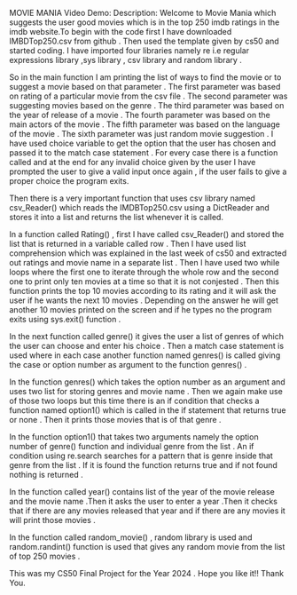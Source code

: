 MOVIE MANIA
Video Demo:
Description:
Welcome to Movie Mania which suggests the user good movies which is in the top 250 imdb ratings in the imdb website.To begin with the code first I have downloaded IMBDTop250.csv from github . Then used the template given by cs50 and started coding. I have imported four libraries namely re i.e regular expressions library ,sys library , csv library and random library .

So in the main function I am printing the list of ways to find the movie or to suggest a movie based on that parameter . The first parameter was  based on rating of a particular movie from the csv file . The second parameter was suggesting movies based on the genre . The third parameter was based on the year of release of a movie . The fourth parameter was based on the main actors of the movie . The fifth parameter was based on the language of the  movie . The sixth parameter was just random movie suggestion . I have used choice variable to get the option that the user has chosen and passed it to the match case statement . For every case there is a function called and at the end for any invalid choice given by the user I have prompted the user to give a valid input once again , if the user fails to give a proper choice the program exits.

Then there is a very important function that uses csv library named csv_Reader() which reads  the IMDBTop250.csv using a DictReader and stores it into a list and returns the list whenever it is called.

In a function called Rating() , first I have called csv_Reader() and stored the list that is returned in a variable called row . Then I have used list comprehension which was explained in the last week of cs50 and extracted out ratings and movie name in a separate list . Then I have used two while loops where the first one to iterate through the whole row and the second one to print only ten movies at a time so that it is not conjested . Then this function prints the top 10 movies according to its rating and it will ask the user if he wants the next 10 movies . Depending on the answer he will get another 10 movies printed on the screen and if he types no the program exits using sys.exit() function .

In the next function called genre() it gives the user a list of genres of which the user can choose and enter his choice . Then a match case statement is used where  in each case another function named genres() is called giving the case or option number as argument to the function genres() .

In the function genres() which takes the option number as an argument and uses two list for storing genres and movie name . Then we again make use of those two loops but this time there is an if condition that checks a function named option1() which is called in the if statement that returns true or none . Then it prints those movies that is of that genre  .

In the function option1() that takes two arguments namely the option number of genre() function and individual genre from the list . An if condition using re.search searches for a pattern that is genre inside that genre from the list . If it is found the function returns true and if not found nothing is returned .

In the function called year() contains list of the year of the movie release and the movie name .Then it asks the user to enter a year .Then it checks that if there are any movies released that year and if there are any movies it will print those movies .

In the function called random_movie() , random library is used and random.randint() function is used that gives any random movie from the list of top 250 movies .

This was my CS50 Final Project for the Year 2024 .
Hope you like it!!
Thank You.



